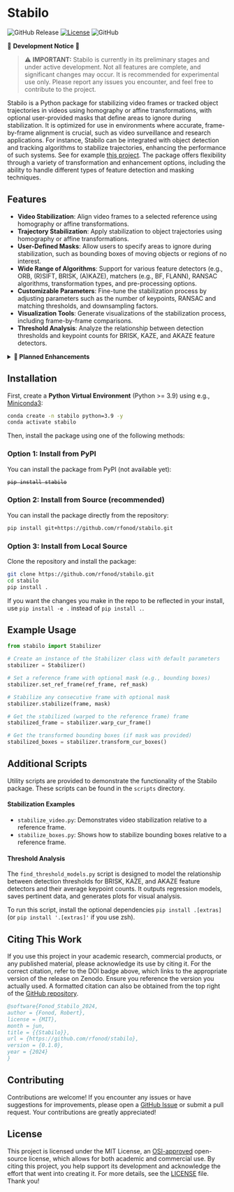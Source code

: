 # Stabilo

![GitHub Release](https://img.shields.io/github/v/release/rfonod/stabilo?include_prereleases) [![License](https://img.shields.io/badge/License-MIT-blue.svg)](https://opensource.org/licenses/MIT) ![GitHub](https://img.shields.io/badge/Development-Active-brightgreen)

🚧 **Development Notice** 🚧

> ⚠️ **IMPORTANT:** Stabilo is currently in its preliminary stages and under active development. Not all features are complete, and significant changes may occur. It is recommended for experimental use only. Please report any issues you encounter, and feel free to contribute to the project.

Stabilo is a Python package for stabilizing video frames or tracked object trajectories in videos using homography or affine transformations, with optional user-provided masks that define areas to ignore during stabilization. It is optimized for use in environments where accurate, frame-by-frame alignment is crucial, such as video surveillance and research applications. For instance, Stabilo can be integrated with object detection and tracking algorithms to stabilize trajectories, enhancing the performance of such systems. See for example [this project](https://github.com/rfonod/geo-trax). The package offers flexibility through a variety of transformation and enhancement options, including the ability to handle different types of feature detection and masking techniques.

## Features

- **Video Stabilization**: Align video frames to a selected reference using homography or affine transformations.
- **Trajectory Stabilization**: Apply stabilization to object trajectories using homography or affine transformations.
- **User-Defined Masks**: Allow users to specify areas to ignore during stabilization, such as bounding boxes of moving objects or regions of no interest.
- **Wide Range of Algorithms**: Support for various feature detectors (e.g., ORB, (R)SIFT, BRISK, (A)KAZE), matchers (e.g., BF, FLANN), RANSAC algorithms, transformation types, and pre-processing options.
- **Customizable Parameters**: Fine-tune the stabilization process by adjusting parameters such as the number of keypoints, RANSAC and matching thresholds, and downsampling factors.
- **Visualization Tools**: Generate visualizations of the stabilization process, including frame-by-frame comparisons.
- **Threshold Analysis**: Analyze the relationship between detection thresholds and keypoint counts for BRISK, KAZE, and AKAZE feature detectors.

<details>
<summary><b>🚀 Planned Enhancements</b></summary>

- **Benchmarking and Tuning Tools**: Develop tools to benchmark and tune the performance of the stabilization algorithms.
- **Trajectory Stabilization Script**: Create a script to stabilize object trajectories in videos. 
- **Custom Mask Encoding**: Support for more generic types of custom mask encodings.
- **Custom Reference Frame Selection**: Allow users to select a custom reference frame for stabilization.
- **GPU Acceleration**: Utilize GPU acceleration for faster processing.
- **Documentation**: Provide detailed documentation and examples for ease of use.
- **Unit Tests**: Implement comprehensive unit tests to ensure the stability and reliability of the package.
- **Deployment to PyPI**: Publish the package on PyPI for easy installation and distribution.

</details>

## Installation

First, create a **Python Virtual Environment** (Python >= 3.9) using e.g., [Miniconda3](https://docs.anaconda.com/free/miniconda/):
```bash
conda create -n stabilo python=3.9 -y
conda activate stabilo
```
    
Then, install the package using one of the following methods:

### Option 1: Install from PyPI
You can install the package from PyPI (not available yet):

<strike>

```sh
pip install stabilo
```

</strike>


### Option 2: Install from Source (recommended)
You can install the package directly from the repository:
```sh
pip install git+https://github.com/rfonod/stabilo.git
```

### Option 3: Install from Local Source

Clone the repository and install the package:

```sh
git clone https://github.com/rfonod/stabilo.git
cd stabilo
pip install .
```

If you want the changes you make in the repo to be reflected in your install, use `pip install -e .` instead of `pip install .`.

## Example Usage

```python
from stabilo import Stabilizer 

# Create an instance of the Stabilizer class with default parameters
stabilizer = Stabilizer() 

# Set a reference frame with optional mask (e.g., bounding boxes)
stabilizer.set_ref_frame(ref_frame, ref_mask)

# Stabilize any consecutive frame with optional mask
stabilizer.stabilize(frame, mask)

# Get the stabilized (warped to the reference frame) frame  
stabilized_frame = stabilizer.warp_cur_frame()

# Get the transformed bounding boxes (if mask was provided)
stabilized_boxes = stabilizer.transform_cur_boxes()
``` 

## Additional Scripts

Utility scripts are provided to demonstrate the functionality of the Stabilo package. These scripts can be found in the `scripts` directory.

#### Stabilization Examples

- `stabilize_video.py`: Demonstrates video stabilization relative to a reference frame.
- `stabilize_boxes.py`: Shows how to stabilize bounding boxes relative to a reference frame.

#### Threshold Analysis

The `find_threshold_models.py` script is designed to model the relationship between detection thresholds for BRISK, KAZE, and AKAZE feature detectors and their average keypoint counts. It outputs regression models, saves pertinent data, and generates plots for visual analysis.

To run this script, install the optional dependencies `pip install .[extras]` (or `pip install '.[extras]'` if you use zsh).

## Citing This Work

If you use this project in your academic research, commercial products, or any published material, please acknowledge its use by citing it. For the correct citation, refer to the DOI badge above, which links to the appropriate version of the release on Zenodo. Ensure you reference the version you actually used. A formatted citation can also be obtained from the top right of the [GitHub repository](https://github.com/stabilo).

```bibtex
@software{Fonod_Stabilo_2024,
author = {Fonod, Robert},
license = {MIT},
month = jun,
title = {{Stabilo}},
url = {https://github.com/rfonod/stabilo},
version = {0.1.0},
year = {2024}
}
```

## Contributing

Contributions are welcome! If you encounter any issues or have suggestions for improvements, please open a [GitHub Issue](https://github.com/rfonod/stabilo/issues) or submit a pull request. Your contributions are greatly appreciated!


## License

This project is licensed under the MIT License, an [OSI-approved](https://opensource.org/licenses/MIT) open-source license, which allows for both academic and commercial use. By citing this project, you help support its development and acknowledge the effort that went into creating it. For more details, see the [LICENSE](LICENSE) file. Thank you!
